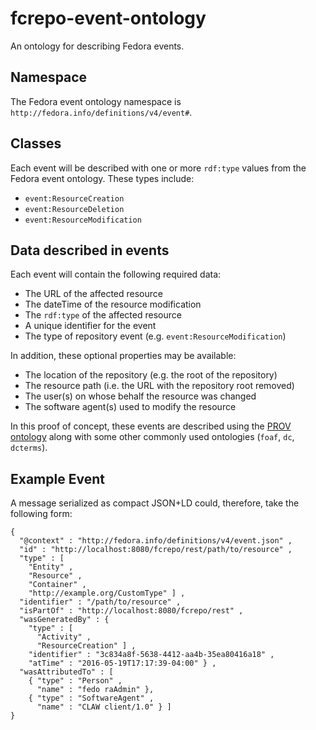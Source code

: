 # fcrepo-event-ontology

An ontology for describing Fedora events.

## Namespace

The Fedora event ontology namespace is `http://fedora.info/definitions/v4/event#`.

## Classes

Each event will be described with one or more `rdf:type` values from the Fedora event
ontology. These types include:

  * `event:ResourceCreation`
  * `event:ResourceDeletion`
  * `event:ResourceModification`

## Data described in events

Each event will contain the following required data:

  * The URL of the affected resource
  * The dateTime of the resource modification
  * The `rdf:type` of the affected resource
  * A unique identifier for the event
  * The type of repository event (e.g. `event:ResourceModification`)

In addition, these optional properties may be available:

  * The location of the repository (e.g. the root of the repository)
  * The resource path (i.e. the URL with the repository root removed)
  * The user(s) on whose behalf the resource was changed
  * The software agent(s) used to modify the resource

In this proof of concept, these events are described using the [PROV ontology](https://www.w3.org/TR/prov-o/)
along with some other commonly used ontologies (`foaf`, `dc`, `dcterms`).

## Example Event

A message serialized as compact JSON+LD could, therefore, take the following form:

    {
      "@context" : "http://fedora.info/definitions/v4/event.json" ,
      "id" : "http://localhost:8080/fcrepo/rest/path/to/resource" ,
      "type" : [
        "Entity" ,
        "Resource" ,
        "Container" ,
        "http://example.org/CustomType" ] ,
      "identifier" : "/path/to/resource" ,
      "isPartOf" : "http://localhost:8080/fcrepo/rest" ,
      "wasGeneratedBy" : {
        "type" : [
          "Activity" ,
          "ResourceCreation" ] ,
        "identifier" : "3c834a8f-5638-4412-aa4b-35ea80416a18" ,
        "atTime" : "2016-05-19T17:17:39-04:00" } ,
      "wasAttributedTo" : [
        { "type" : "Person" ,
          "name" : "fedo raAdmin" },
        { "type" : "SoftwareAgent" ,
          "name" : "CLAW client/1.0" } ]
    }

